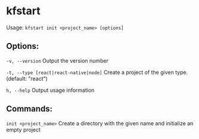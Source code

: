 # kfstart
Usage: 
 `kfstart init <project_name> [options]`


## Options:
 `-v, --version`
Output the version number

 `-t, --type [react|react-native|node]`
Create a project of the given type. (default: "react")

 `h, --help`
Output usage information

## Commands: 
 `init <project_name>`
Create a directory with the given name and initialize an empty project
